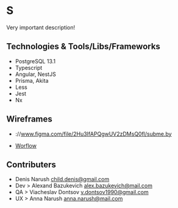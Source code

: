 # S

Very important description!

## Technologies & Tools/Libs/Frameworks

- PostgreSQL 13.1
- Typescript
- Angular, NestJS
- Prisma, Akita
- Less
- Jest
- Nx

## Wireframes

- ://www.figma.com/file/2Hu3IfAPQgwUV2zDMsQ0fl/subme.by

- [Worflow](workflow.md)

## Contributers

- Denis Narush <child.denis@gmail.com>
- Dev > Alexand Bazukevich <alex.bazukevich@mail.com>
- QA > Viacheslav Dontsov <v.dontsov1990@gmail.com>
- UX > Anna Narush <anna.narush@mail.com>
